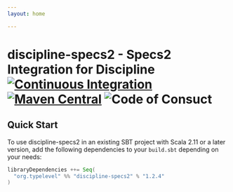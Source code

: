 ```yaml
---
layout: home

---
```


# discipline-specs2 - Specs2 Integration for Discipline [![Continuous Integration](https://github.com/typelevel/discipline-specs2/actions/workflows/ci.yml/badge.svg)](https://github.com/typelevel/discipline-specs2/actions/workflows/ci.yml) [![Maven Central](https://maven-badges.herokuapp.com/maven-central/org.typelevel/discipline-specs2_2.12/badge.svg)](https://maven-badges.herokuapp.com/maven-central/org.typelevel/discipline-specs2_2.12) ![Code of Consuct](https://img.shields.io/badge/Code%20of%20Conduct-Scala-blue.svg)

## Quick Start

To use discipline-specs2 in an existing SBT project with Scala 2.11 or a later version, add the following dependencies to your
`build.sbt` depending on your needs:

```scala
libraryDependencies ++= Seq(
  "org.typelevel" %% "discipline-specs2" % "1.2.4"
)
```
